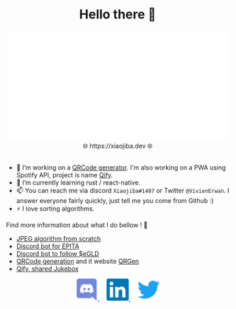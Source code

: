 <h1 align="center">Hello there 🤙</h1>

<div align="center">
    <img height="250px" src="assets/erwanvivien.svg">
</div>

<div align="center">
    🌐 https://xiaojiba.dev 🌐
</div>
</br>

<!-- I'm Erwan, I'm currently studying computer science at [EPITA](https://www.epita.fr/), in Paris. -->

- 🔭 I’m working on a [QRCode generator](https://github.com/erwanvivien/QR-Gen). I'm also working on a PWA using Spotify API, project is name [Qify](https://github.com/erwanvivien/qify).
- 🌱 I’m currently learning rust / react-native.
- 📫 You can reach me via discord `Xiaojiba#1407` or Twitter `@VivienErwan`. I answer everyone fairly quickly, just tell me you come from Github :)
- ⚡ I love sorting algorithms.
<!-- - 🌐 You can find more information on me here: [erwanvivien.com](https://erwanvivien.com) -->

Find more information about what I do bellow ! :eyes:
- [JPEG algorithm from scratch](https://github.com/erwanvivien/JPEG_compression)
- [Discord bot for EPITA](https://github.com/erwanvivien/discord_OverCRI)
- [Discord bot to follow $eGLD](https://github.com/erwanvivien/discord_eGLD)
- [QRCode generation](https://github.com/erwanvivien/QR-Gen) and it website [QRGen](https://github.com/erwanvivien/QR-Gen-website)
- [Qify, shared Jukebox](https://github.com/erwanvivien/qify)

<div align="center" display="grid">
  <a href="https://discordapp.com/users/289145021922279425" target="_blank">
    <img alt="Erwan VIVIEN discord account" width="50px" src="assets/discord.svg" />
  </a>
  <a href="https://www.linkedin.com/in/erwan-vivien/" target="_blank" style="padding: 16px">
    <img alt="Erwan VIVIEN linkedin profile" width="50px" src="assets/linkedin.svg" />
  </a>
  <a href="https://twitter.com/VivienErwan/" target="_blank">
    <img alt="Erwan VIVIEN Twitter profile" width="50px" src="assets/twitter.svg" />
  </a>
</div>
